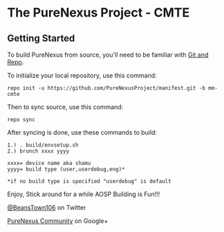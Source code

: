 The PureNexus Project - CMTE
=====================

Getting Started
---------------

To build PureNexus from source, you'll need to be familiar with
[Git and Repo](http://source.android.com/download/using-repo).


To initialize your local repository, use this command:

	repo init -u https://github.com/PureNexusProject/manifest.git -b mm-cmte

Then to sync source, use this command:

	repo sync

After syncing is done, use these commands to build:

    1.) . build/envsetup.sh
    2.) brunch xxxx yyyy
    
    xxxx= device name aka shamu
    yyyy= build type (user,userdebug,eng)*

    *if no build type is specified "userdebug" is default

Enjoy, Stick around for a while AOSP Building is Fun!!!

[@BeansTown106](https://twitter.com/beanstown106) on Twitter

[PureNexus Community](https://plus.google.com/u/0/communities/103055954354785266764) on Google+
